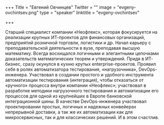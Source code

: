 +++
Title = "Евгений Овчинцев"
Twitter = ""
image = "evgeny-ovchintsev.png"
type = "speaker"
linktitle = "evgeny-ovchintsev"

+++

Cтарший специалист компании «Неофлекс», которая фокусируется на реализации крупных ИТ-проектов для финансовых организаций, предприятий розничной торговли, логистики и др.
Начал карьеру с преподавательской деятельности в вузе, преподавая высшую математику. Всегда восхищался логичными и элегантными цепочками доказательств математических теорем и утверждений.
Придя в ИТ- бизнес, сразу окунулся в кухню крутых enterprise-проектов. Проявил себя в ролях автоматизатора тестирования, «нагрузочника», DevOps-инженера. Участвовал в создании простого и удобного инструмента автоматизации тестирования (интеграция), чтобы отказаться от «ручного» процесса внутри компании «Неофлекс»; участвовал в разработке методики нагрузочного тестирования и автоматизации его процессов для одной из крупнейших в Европе банковской интеграционной шины. В качестве DevOps-инженера участвовал проектировании простых, логичных и надежных конвейерах непрерывной доставки, а так же их автоматизации как для микросервисных, так и для классических решений. И в этом счастлив.
